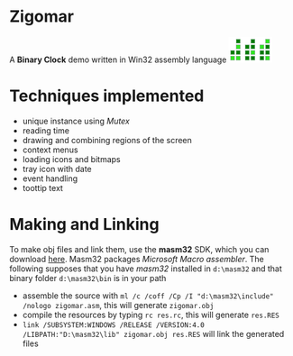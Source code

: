 # Zigomar
A **Binary Clock** demo written in Win32 assembly language
![Zigomar](./source/res/binary_clock.png)
# Techniques implemented
- unique instance using *Mutex*
- reading time
- drawing and combining regions of the screen
- context menus
- loading icons and bitmaps
- tray icon with date
- event handling
- toottip text
# Making and Linking
To make obj files and link them, use the **masm32** SDK, which you can download [here](http://www.masm32.com/). Masm32 packages *Microsoft Macro assembler*. The following supposes that you have *masm32* installed in ``d:\masm32`` and that binary folder ``d:\masm32\bin`` is in your path
- assemble the source with ``ml /c /coff /Cp /I "d:\masm32\include" /nologo zigomar.asm``, this will generate ``zigomar.obj``
- compile the resources by typing ``rc res.rc``, this will generate ``res.RES`` 
- ``link /SUBSYSTEM:WINDOWS /RELEASE /VERSION:4.0 /LIBPATH:"D:\masm32\lib" zigomar.obj res.RES`` will link the generated files
